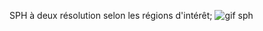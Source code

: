 SPH à deux résolution selon les régions d'intérêt;
![gif sph](https://github.com/user-attachments/assets/42a99704-6a09-40b3-b983-0251519978a0)
